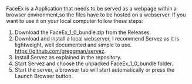 FaceEx is a Application that needs to be served as a webpage within a browser environment,so the files have to be hosted on a webserver.
If you want to use it on your local computer follow these steps:
1. Download the FaceEx_1_0_bundle.zip from the Releases.
2. Download and install a local webserver, I recommend Servez as it is lightweight, well documented and simple to use. https://github.com/greggman/servez.
3. Install Servez as explained in the repository.
4. Start Servez and choose the unpacked FaceEx_1_0_bundle folder.
5. Start the server, a browser tab will start automatically or press the Launch Browser button.
